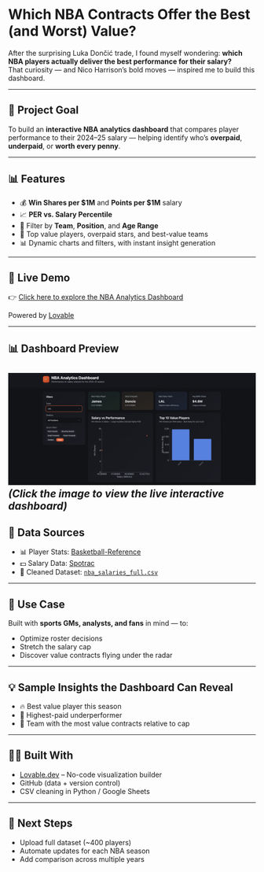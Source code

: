 # Which NBA Contracts Offer the Best (and Worst) Value?

After the surprising Luka Dončić trade, I found myself wondering: **which NBA players actually deliver the best performance for their salary?**  
That curiosity — and Nico Harrison’s bold moves — inspired me to build this dashboard.

---

## 🎯 Project Goal

To build an **interactive NBA analytics dashboard** that compares player performance to their 2024–25 salary — helping identify who’s **overpaid**, **underpaid**, or **worth every penny**.

---

## 📊 Features

- 💰 **Win Shares per $1M** and **Points per $1M** salary  
- 📈 **PER vs. Salary Percentile**  
- 🧠 Filter by **Team**, **Position**, and **Age Range**  
- 🥇 Top value players, overpaid stars, and best-value teams  
- 📊 Dynamic charts and filters, with instant insight generation  

---

## 🔗 Live Demo

👉 [Click here to explore the NBA Analytics Dashboard](https://lovable.dev/projects/bdc6e8d6-424e-457b-8ba9-7e15a73d253a)

Powered by [Lovable](https://lovable.dev)

---

## 📊 Dashboard Preview

[![NBA Dashboard Screenshot](./nbadashboardpreview.png)](https://lovable.dev/projects/bdc6e8d6-424e-457b-8ba9-7e15a73d253a)
*(Click the image to view the live interactive dashboard)*
---

## 📁 Data Sources

- 📊 Player Stats: [Basketball-Reference](https://www.basketball-reference.com/)  
- 💵 Salary Data: [Spotrac](https://www.spotrac.com/)  
- 📄 Cleaned Dataset: [`nba_salaries_full.csv`](./nba_salaries_full.csv)  

---

## 💼 Use Case

Built with **sports GMs, analysts, and fans** in mind — to:
- Optimize roster decisions  
- Stretch the salary cap  
- Discover value contracts flying under the radar  

---

## 💡 Sample Insights the Dashboard Can Reveal

- 🔥 Best value player this season  
- 💸 Highest-paid underperformer  
- 🧮 Team with the most value contracts relative to cap  

---

## 👨‍💻 Built With

- [Lovable.dev](https://lovable.dev) – No-code visualization builder  
- GitHub (data + version control)  
- CSV cleaning in Python / Google Sheets  

---

## 🚀 Next Steps

- Upload full dataset (~400 players)  
- Automate updates for each NBA season  
- Add comparison across multiple years  
